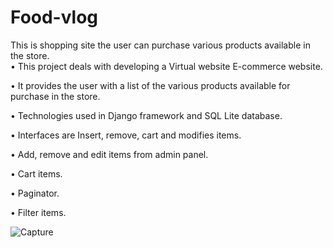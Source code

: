 # Food-vlog
This is shopping site the user can purchase various products available in the store.  
•	This project deals with developing a Virtual website E-commerce website.

•	It provides the user with a list of the various products available for purchase in the store.

•	Technologies used in Django framework and SQL Lite database.

•	Interfaces are Insert, remove, cart and modifies items.

•	Add, remove and edit items from admin panel.

•	Cart items.

•	Paginator.

•	Filter items.

![Capture](https://user-images.githubusercontent.com/110295505/213995024-ff5d227d-e69b-4605-810f-16734cab2448.PNG)
